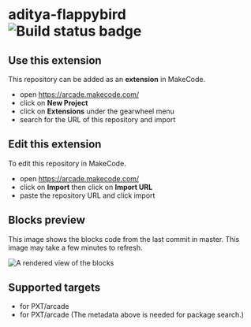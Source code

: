 # aditya-flappybird ![Build status badge](https://github.com/adityanair21/aditya-flappybird/workflows/MakeCode/badge.svg)



## Use this extension

This repository can be added as an **extension** in MakeCode.

* open https://arcade.makecode.com/
* click on **New Project**
* click on **Extensions** under the gearwheel menu
* search for the URL of this repository and import

## Edit this extension

To edit this repository in MakeCode.

* open https://arcade.makecode.com/
* click on **Import** then click on **Import URL**
* paste the repository URL and click import

## Blocks preview

This image shows the blocks code from the last commit in master.
This image may take a few minutes to refresh.

![A rendered view of the blocks](https://github.com/adityanair21/aditya-flappybird/raw/master/.makecode/blocks.png)

## Supported targets

* for PXT/arcade
* for PXT/arcade
(The metadata above is needed for package search.)

